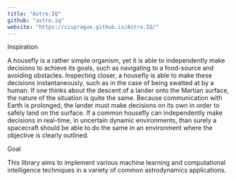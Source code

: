 ```yaml
---
title: "Astro.IQ"
github: "astro.iq"
website: "https://cisprague.github.io/Astro.IQ/"
---
```


Inspiration

A housefly is a rather simple organism, yet it is able to independently make decisions to achieve its goals, such as navigating to a food-source and avoiding obstacles. Inspecting closer, a housefly is able to make these decisions instantaneously, such as in the case of being swatted at by a human. If one thinks about the descent of a lander onto the Martian surface, the nature of the situation is quite the same. Because communication with Earth is prolonged, the lander must make decisions on its own in order to safely land on the surface. If a common housefly can independently make decisions in real-time, in uncertain dynamic environments, than surely a spacecraft should be able to do the same in an environment where the objective is clearly outlined.

Goal

This library aims to implement various machine learning and computational intelligence techniques in a variety of common astrodynamics applications.
